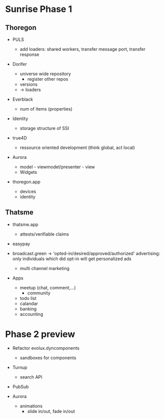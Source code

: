 Sunrise Phase 1
===============

## Thoregon

- PULS
    - add loaders: shared workers, transfer message port, transfer response

- Dorifer
    - universe wide repository
        - register other repos
    - versions
    - -> loaders

- Everblack
    - num of items (properties)
    
- Identity
    - storage structure of SSI
    
- true4D
    - ressource oriented development (think global, act local)

- Aurora
    - model - viewmodel/presenter - view 
    - Widgets

- thoregon.app
    - devices
    - identity

## Thatsme

- thatsme.app
    - attests/verifiable claims

- easypay

- broadcast.green   ->  'opted-in/desired/approved/authorized' advertising: only individuals which did opt-in will get personalized ads
    - multi channel marketing

- Apps
    - meetup (chat, comment,...)
        - community
    - todo list
    - calandar
    - banking
    - accounting


Phase 2 preview
===============

- Refactor evolux.dyncomponents
    - sandboxes for components

- Turnup
    - search API

- PubSub
- Aurora
    - animations
        - slide in/out, fade in/out
